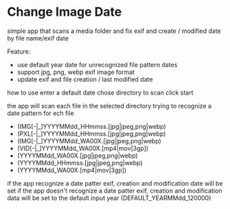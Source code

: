 # Change Image Date

simple app that scans a media folder and fix exif and create / modified date by file name/exif date

Feature:
- use default year date for unrecognized file pattern dates
- support jpg, png, webp exif image format
- update exif and file creation / last modified date

how to use
enter a default date
chose directory to scan
click start

the app will scan each file in the selected directory trying to recognize a date pattern for ech file
- (IMG[-|_]YYYYMMdd_HHmmss.[jpg|jpeg,png|webp)
- (PXL[-|_]YYYYMMdd_HHmmss.[jpg|jpeg,png|webp)
- (IMG[-|_]YYYYMMdd_WA00X.[jpg|jpeg,png|webp)
- (VID[-|_]YYYYMMdd_WA00X.[mp4|mov|3gp])
- (YYYYMMdd_WA00X.[jpg|jpeg,png|webp)
- (YYYYMMdd_HHmmss.[jpg|jpeg,png|webp)
- (YYYYMMdd_WA00X.[mp4|mov|3gp])

if the app recognize a date patter exif, creation and modification date will be set
if the app doesn't recognize a date patter exif, creation and modification data will be set to the default input year (DEFAULT_YEARMMdd_120000)

